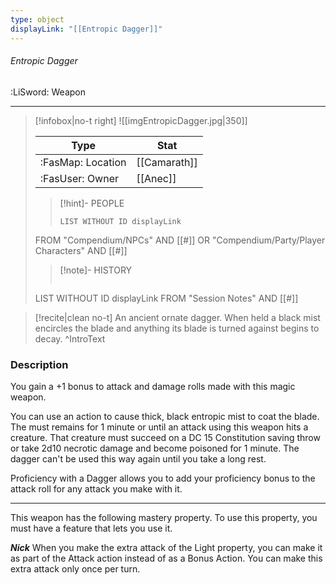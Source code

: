 ```yaml
---
type: object
displayLink: "[[Entropic Dagger]]"
---
```


###### Entropic Dagger
<span class="sub2">:LiSword: Weapon</span>
___

> [!infobox|no-t right]
> ![[imgEntropicDagger.jpg|350]]
>
> | Type | Stat |
> | ---- | ---- |
> | :FasMap: Location | [[Camarath]] |
> | :FasUser: Owner | [[Anec]] |
>
>>[!hint]- PEOPLE
>>```dataview
>>LIST WITHOUT ID displayLink
>FROM "Compendium/NPCs" AND [[#]] OR "Compendium/Party/Player Characters" AND [[#]]
>
>>[!note]- HISTORY
>>```dataview
>LIST WITHOUT ID displayLink
>FROM "Session Notes" AND [[#]]

> [!recite|clean no-t]
>	An ancient ornate dagger. When held a black mist encircles the blade and anything its blade is turned against begins to decay.
>^IntroText

### Description
You gain a +1 bonus to attack and damage rolls made with this magic weapon.

You can use an action to cause thick, black entropic mist to coat the blade. The must remains for 1 minute or until an attack using this weapon hits a creature. That creature must succeed on a DC 15 Constitution saving throw or take 2d10 necrotic damage and become poisoned for 1 minute. The dagger can't be used this way again until you take a long rest.

Proficiency with a Dagger allows you to add your proficiency bonus to the attack roll for any attack you make with it.

---

This weapon has the following mastery property. To use this property, you must have a feature that lets you use it.

**_Nick_** When you make the extra attack of the Light property, you can make it as part of the Attack action instead of as a Bonus Action. You can make this extra attack only once per turn.